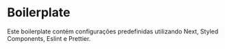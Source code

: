 # Boilerplate

Este boilerplate contém configurações predefinidas utilizando Next, Styled Components, Eslint e Prettier.